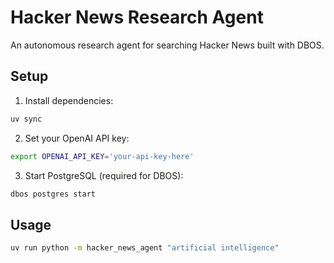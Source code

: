 # Hacker News Research Agent

An autonomous research agent for searching Hacker News built with DBOS.

## Setup

1. Install dependencies:
```bash
uv sync
```

2. Set your OpenAI API key:
```bash
export OPENAI_API_KEY='your-api-key-here'
```

3. Start PostgreSQL (required for DBOS):
```bash
dbos postgres start
```

## Usage

```bash
uv run python -m hacker_news_agent "artificial intelligence"
```